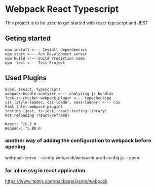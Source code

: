 # Webpack React Typescript

This project is to be used to get started with react typescrpt and JEST

## Geting started

```
npm install <--- Install dependencies
npm start <--- Run Development server
npm build <--- Build Prodiction code
npm  test <--- Test Project
```

## Used Plugins

```
babel (react, typescript)
webpack-bundle-analyzer <--- analyzing js bundles
fork-ts-checker-webpack-plugin <--- typechecking
css (style-loader, css-loader, sass-loader) <--- CSS
html (html-webpack-plugin)
testing (jest, ts-jest, react-testing-library)
hot reloading (react-refresh)

React: ^18.2.0
Webpack: ^5.89.0
```

### another way of adding the configuration to webpack before opening
webpack serve --config webpack/webpack.prod.config.js --open

### for inline svg in react application
https://www.npmjs.com/package/@svgr/webpack
